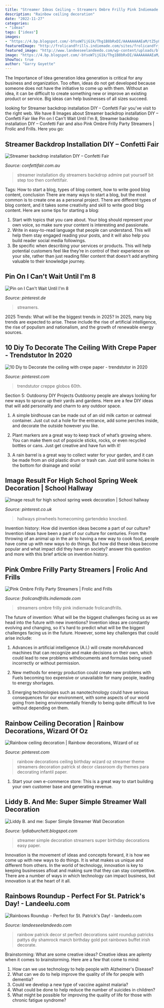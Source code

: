 ```yaml
---
title: "Streamer Ideas Ceiling ~ Streamers Ombre Frilly Pink Indiemade Frolicandfrills"
description: "Rainbow ceiling decoration"
date: "2022-11-27"
categories:
- "ideas"
tags: ["ideas"]
images:
- "https://4.bp.blogspot.com/-bYsoW7ijG1k/Thg1B8bRxDI/AAAAAAAAEaM/tZ5y85S2PBI/s1600/Birthday+2011+059.jpg"
featuredImage: "http://frolicandfrills.indiemade.com/sites/frolicandfrills.indiemade.com/files/imagecache/im_clientsite_product_zoom/438a160b0b1f61d5a2c557ad81f67c92_0.jpg"
featured_image: "http://www.landeeseelandeedo.com/wp-content/uploads/blogger/-I-uPv5nrTCQ/T1ZQ8kk9K8I/AAAAAAAAA70/ULgUMeHakt0/s640/rainbow+decorations.jpg"
image: "https://4.bp.blogspot.com/-bYsoW7ijG1k/Thg1B8bRxDI/AAAAAAAAEaM/tZ5y85S2PBI/s1600/Birthday+2011+059.jpg"
ShowToc: true
author: "Garry Goyette"
---
```



The Importance of Idea generation
Idea generation is critical for any business and organization. Too often, ideas do not get developed because someone does not have the initiative to come up with them. Without an idea, it can be difficult to create something new or improve an existing product or service. Big ideas can help businesses of all sizes succeed.

	

		
looking for Streamer backdrop installation DIY – Confetti Fair you've visit to the right web. We have 8 Images about Streamer backdrop installation DIY – Confetti Fair like Pin on I Can&#039;t Wait Until I&#039;m 8, Streamer backdrop installation DIY – Confetti Fair and also Pink Ombre Frilly Party Streamers | Frolic and Frills. Here you go:
		
    
## Streamer Backdrop Installation DIY – Confetti Fair

<img loading=lazy src="http://confettifair.com.au/wp-content/uploads/2015/07/fullsizerender.jpg" onerror="this.onerror=null;this.src='https://tse4.mm.bing.net/th?id=OIP.5HXqLC5vb-AqjrGx-srTUQEsDU&amp;pid=15.1';" alt="Streamer backdrop installation DIY – Confetti Fair">

_Source: confettifair.com.au_

>streamer installation diy streamers backdrop admire pat yourself bit step too then confettifair. 

	

Tags: How to start a blog, types of blog content, how to write good blog content, conclusion
There are many ways to start a blog, but the most common is to create one as a personal project. There are different types of blog content, and it takes some creativity and skill to write good blog content. Here are some tips for starting a blog:
1. Start with topics that you care about. Your blog should represent your own voice, so make sure your content is interesting and passionate.
2. Write in easy-to-read language that people can understand. This will help them stay engaged reading your posts, and it will also help you build reader social media followings.
3. Be specific when describing your services or products. This will help potential customers feel like they’re in control of their experience on your site, rather than just reading filler content that doesn’t add anything valuable to their knowledge journey. 

    
## Pin On I Can&#039;t Wait Until I&#039;m 8

<img loading=lazy src="https://i.pinimg.com/originals/a5/51/e9/a551e9ed7bf08b509a334d559dc3830f.jpg" onerror="this.onerror=null;this.src='https://tse3.mm.bing.net/th?id=OIP.-QfUYosA-AniHjmyN_68VwHaE8&amp;pid=15.1';" alt="Pin on I Can&#039;t Wait Until I&#039;m 8">

_Source: pinterest.de_

>streamers. 

	

2025 Trends: What will be the biggest trends in 2025?
In 2025, many big trends are expected to arise. These include the rise of artificial intelligence, the rise of populism and nationalism, and the growth of renewable energy sources.

    
## 10 Diy To Decorate The Ceiling With Crepe Paper - Trendstutor In 2020

<img loading=lazy src="https://i.pinimg.com/originals/3a/4d/be/3a4dbe5b706e204e018f9adf81f3e8f3.png" onerror="this.onerror=null;this.src='https://tse2.mm.bing.net/th?id=OIP.nsYGGVepPI0Y6nWeOcPEmgAAAA&amp;pid=15.1';" alt="10 Diy to Decorate the ceiling with crepe paper - trendstutor in 2020">

_Source: pinterest.com_

>trendstutor creppe globos 60th. 

	

Section 5: Outdoorsy DIY Projects
Outdoorsy people are always looking for new ways to spruce up their yards and gardens. Here are a few DIY ideas that will add personality and charm to any outdoor space.
1. A simple birdhouse can be made out of an old milk carton or oatmeal container. Just cut out a hole for the entrance, add some perches inside, and decorate the outside however you like.

2. Plant markers are a great way to keep track of what’s growing where. You can make them out of popsicle sticks, rocks, or even recycled bottles or cans. Just get creative and have fun with it!

3. A rain barrel is a great way to collect water for your garden, and it can be made from an old plastic drum or trash can. Just drill some holes in the bottom for drainage and voila!

    
## Image Result For High School Spring Week Decoration | School Hallway

<img loading=lazy src="https://i.pinimg.com/originals/76/7e/53/767e53e95f2524b8566bb15b548858a0.jpg" onerror="this.onerror=null;this.src='https://tse2.mm.bing.net/th?id=OIP.CC8zwtdPGqwYqP1CSvg9qQHaJ6&amp;pid=15.1';" alt="Image result for high school spring week decoration | School hallway">

_Source: pinterest.co.uk_

>hallways pinwheels homecoming gartendeko knocked. 

	

Invention history: How did invention ideas become a part of our culture?
Invention ideas have been a part of our culture for centuries. From the throwing of an animal up in the air to having a new way to cook food, people have come up with new ways to do things. But how did these ideas become popular and what impact did they have on society? answer this question and more with this brief article on invention history.

    
## Pink Ombre Frilly Party Streamers | Frolic And Frills

<img loading=lazy src="http://frolicandfrills.indiemade.com/sites/frolicandfrills.indiemade.com/files/imagecache/im_clientsite_product_zoom/438a160b0b1f61d5a2c557ad81f67c92_0.jpg" onerror="this.onerror=null;this.src='https://tse4.mm.bing.net/th?id=OIP.-imnWXhVEGoBBo4nN3RZogHaLG&amp;pid=15.1';" alt="Pink Ombre Frilly Party Streamers | Frolic and Frills">

_Source: frolicandfrills.indiemade.com_

>streamers ombre frilly pink indiemade frolicandfrills. 

	

The future of invention: What will be the biggest challenges facing us as we head into the future with new inventions?
Invention ideas are constantly evolving and changing, so it's hard to predict what will be the biggest challenges facing us in the future. However, some key challenges that could arise include:
1. Advances in artificial intelligence (A.I.) will create moreAdvanced machines that can recognize and make decisions on their own, which could lead to new problems withdocuments and formulas being used incorrectly or without permission.

2. New methods for energy production could create new problems with Fuels becoming too expensive or unavailable for many people, leading to energy shortages.

3. Emerging technologies such as nanotechnology could have serious consequences for our environment, with some aspects of our world going from being environmentally friendly to being quite difficult to live without depending on them.

    
## Rainbow Ceiling Decoration | Rainbow Decorations, Wizard Of Oz

<img loading=lazy src="https://i.pinimg.com/originals/30/fd/c1/30fdc177d748f4d1fa8fec346bd85699.jpg" onerror="this.onerror=null;this.src='https://tse1.mm.bing.net/th?id=OIP.ZrjhoWb4Na3VRmWjF8CY8AHaE7&amp;pid=15.1';" alt="Rainbow ceiling decoration | Rainbow decorations, Wizard of oz">

_Source: pinterest.com_

>rainbow decorations ceiling birthday wizard oz streamer theme streamers decoration patrick st decor classroom diy themes para decorating infantil paper. 

	

1. Start your own e-commerce store: This is a great way to start building your own customer base and generating revenue.

    
## Liddy B. And Me: Super Simple Streamer Wall Decoration

<img loading=lazy src="https://4.bp.blogspot.com/-bYsoW7ijG1k/Thg1B8bRxDI/AAAAAAAAEaM/tZ5y85S2PBI/s1600/Birthday+2011+059.jpg" onerror="this.onerror=null;this.src='https://tse3.mm.bing.net/th?id=OIP.ThPA2tV_5Y3VdqqxunEufAHaJ4&amp;pid=15.1';" alt="Liddy B. and me: Super Simple Streamer Wall Decoration">

_Source: lydiaburchett.blogspot.com_

>streamer simple decoration streamers super birthday decorations easy paper. 

	

Innovation is the movement of ideas and concepts forward, it is how we come up with new ways to do things. It is what makes us unique and different from others. In the world of technology, innovation is key to keeping businesses afloat and making sure that they can stay competitive. There are a number of ways in which technology can impact business, but innovation is at the heart of it all.

    
## Rainbows Roundup - Perfect For St. Patrick&#039;s Day! - Landeelu.com

<img loading=lazy src="http://www.landeeseelandeedo.com/wp-content/uploads/blogger/-I-uPv5nrTCQ/T1ZQ8kk9K8I/AAAAAAAAA70/ULgUMeHakt0/s640/rainbow+decorations.jpg" onerror="this.onerror=null;this.src='https://tse1.mm.bing.net/th?id=OIP.3C4VrAhmV_G2SNmd6RVO8AHaLJ&amp;pid=15.1';" alt="Rainbows Roundup - Perfect for St. Patrick&#039;s Day! - landeelu.com">

_Source: landeeseelandeedo.com_

>rainbow patrick decor st perfect decorations saint roundup patricks pattys diy shamrock march birthday gold pot rainbows buffet irish decorate. 

	

Brainstorming: What are some creative ideas?
Creative ideas are aplenty when it comes to brainstorming. Here are a few that come to mind: 
1. How can we use technology to help people with Alzheimer's Disease? 
2. What can we do to help improve the quality of life for people with dementia? 
3. Could we develop a new type of vaccine against malaria? 
4. What could be done to help reduce the number of suicides in children? 
5. What might be possible for improving the quality of life for those with chronic fatigue syndrome?

